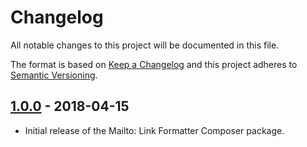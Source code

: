 # Changelog

All notable changes to this project will be documented in this file.

The format is based on [Keep a Changelog](http://keepachangelog.com/en/1.0.0/)
and this project adheres to [Semantic Versioning](http://semver.org/spec/v2.0.0.html).

## [1.0.0] - 2018-04-15

* Initial release of the Mailto: Link Formatter Composer package.


[Unreleased]: https://github.com/stevegrunwell/mailto-link-formatter/compare/master...develop
[1.0.0]: https://github.com/stevegrunwell/mailto-link-formatter/releases/tag/v1.0.0